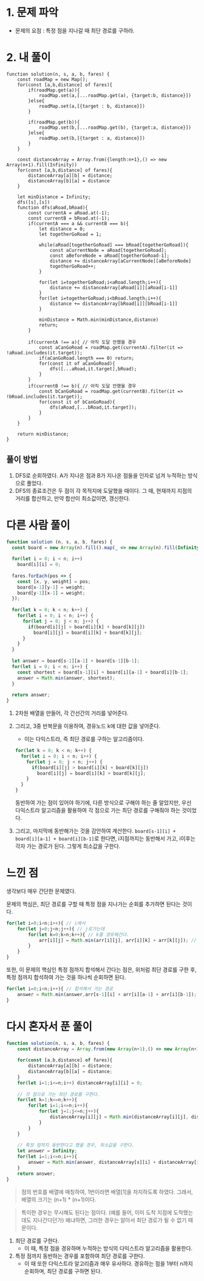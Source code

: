 # 1. 문제 파악

- 문제의 요점 : 특정 점을 지나갈 때 최단 경로를 구하라.

# 2. 내 풀이

```tsx
function solution(n, s, a, b, fares) {
    const roadMap = new Map();
    for(const [a,b,distance] of fares){
        if(roadMap.get(a)){
            roadMap.set(a,[...roadMap.get(a), {target:b, distance}])
        }else{
            roadMap.set(a,[{target : b, distance}])
        }
        
        if(roadMap.get(b)){
            roadMap.set(b,[...roadMap.get(b), {target:a, distance}])
        }else{
            roadMap.set(b,[{target : a, distance}])
        }
    }
    
    const distanceArray = Array.from({length:n+1},() => new Array(n+1).fill(Infinity))
    for(const [a,b,distance] of fares){
        distanceArray[a][b] = distance;
        distanceArray[b][a] = distance
    }
    
    let minDistance = Infinity;
    dfs([s],[s])
    function dfs(aRoad,bRoad){
        const currentA = aRoad.at(-1);
        const currentB = bRoad.at(-1);
        if(currentA === a && currentB === b){
            let distance = 0;
            let togetherGoRoad = 1;
            
            while(aRoad[togetherGoRoad] === bRoad[togetherGoRoad]){
                const aCurrentNode = aRoad[togetherGoRoad];
                const aBeforeNode = aRoad[togetherGoRoad-1];
                distance += distanceArray[aCurrentNode][aBeforeNode]
                togetherGoRoad++;
            }
            
            for(let i=togetherGoRoad;i<aRoad.length;i++){
                distance += distanceArray[aRoad[i]][aRoad[i-1]]
            }
            for(let i=togetherGoRoad;i<bRoad.length;i++){
                distance += distanceArray[bRoad[i]][bRoad[i-1]]
            }
            
            minDistance = Math.min(minDistance,distance)
            return;
        }
        
        if(currentA !== a){ // 아직 도달 안했을 경우
            const aCanGoRoad = roadMap.get(currentA).filter(it => !aRoad.includes(it.target));
            if(aCanGoRoad.length === 0) return;
            for(const it of aCanGoRoad){
                dfs([...aRoad,it.target],bRoad);
            }
        }
        if(currentB !== b){ // 아직 도달 안했을 경우
            const bCanGoRoad = roadMap.get(currentB).filter(it => !bRoad.includes(it.target));
            for(const it of bCanGoRoad){
                dfs(aRoad,[...bRoad,it.target]);
            }
        }
    }
    
    return minDistance;
}
```

## 풀이 방법

1. DFS로 순회하였다. A가 지나온 점과 B가 지나온 점들을 인자로 넘겨 누적하는 방식으로 풀었다. 
2. DFS의 종료조건은 두 점이 각 목적지에 도달했을 때이다. 그 때, 현재까지 지점의 거리를 합산하고, 만약 합산이 최소값이면, 갱신한다.

# 다른 사람 풀이

```jsx
function solution (n, s, a, b, fares) {
  const board = new Array(n).fill().map(_ => new Array(n).fill(Infinity));
  
  for(let i = 0; i < n; i++) 
    board[i][i] = 0;
  
  fares.forEach(pos => {
    const [x, y, weight] = pos;
    board[x-1][y-1] = weight;
    board[y-1][x-1] = weight;
  });
  
  for(let k = 0; k < n; k++) {
    for(let i = 0; i < n; i++) {
      for(let j = 0; j < n; j++) {
        if(board[i][j] > board[i][k] + board[k][j])
          board[i][j] = board[i][k] + board[k][j];
      }
    }
  }
  
  let answer = board[s-1][a-1] + board[s-1][b-1];
  for(let i = 0; i < n; i++) {
    const shortest = board[s-1][i] + board[i][a-1] + board[i][b-1];
    answer = Math.min(answer, shortest);
  }
  
  return answer;
}
```

1. 2차원 배열을 만들어, 각 간선간의 거리를 넣어준다.
2. 그리고, 3중 반복문을 이용하여, 경유노드 k에 대한 값을 넣어준다.
    - 이는 다익스트라, 즉 최단 경로를 구하는 알고리즘이다.
    
    ```jsx
    for(let k = 0; k < n; k++) {
      for(let i = 0; i < n; i++) {
        for(let j = 0; j < n; j++) {
          if(board[i][j] > board[i][k] + board[k][j])
            board[i][j] = board[i][k] + board[k][j];
        }
      }
    }
    ```
    
    동반하여 가는 점이 있어야 하기에, 다른 방식으로 구해야 하는 줄 알았지만, 우선 다익스트라 알고리즘을 활용하여 각 점으로 가는 최단 경로를 구해줘야 하는 것이었다.
    
3. 그리고, 마지막에 동반해가는 것을 감안하여 계산한다. `board[s-1][i] + board[i][a-1] + board[i][b-1]`로 한다면, i지점까지는 동반해서 가고, i이후는 각자 가는 경로가 된다. 그렇게 최소값을 구한다.

# 느낀 점

생각보다 매우 간단한 문제였다.

문제의 핵심은, 최단 경로를 구할 때 특정 점을 지나가는 순회를 추가하면 된다는 것이다.

```jsx
for(let i=0;i<n;i++){ // i에서
	for(let j=0;j<n;j++){ // j로가는데
		for(let k=0;k<n;k++){ // k를 경유해간다.
			arr[i][j] = Math.min(arr[i][j], arr[i][k] + arr[k][j]); // 현재까지 i에서 j로가는 최단 경로와, k를 경유해 가는 경로 중 최소값으로 갱신한다.
		}
	}
}
```

또한, 이 문제의 핵심인 특정 점까지 합석해서 간다는 점은, 위처럼 최단 경로를 구한 후, 특정 점까지 합석하여 가는 것을 하나씩 순회하면 된다.

```jsx
for(let i=0;i<n;i++){ // 합석해서 가는 경로
	answer = Math.min(answer,arr[s-1][i] + arr[i][a-1] + arr[i][b-1]);
}
```

# 다시 혼자서 푼 풀이

```jsx
function solution(n, s, a, b, fares) {
    const distanceArray = Array.from(new Array(n+1),() => new Array(n+1).fill(Infinity));
    
    for(const [a,b,distance] of fares){
        distanceArray[a][b] = distance;
        distanceArray[b][a] = distance;
    }
    for(let i=1;i<=n;i++) distanceArray[i][i] = 0;
    
    // 각 점으로 가는 최단 경로를 구한다.
    for(let k=1;k<=n;k++){
        for(let i=1;i<=n;i++){
            for(let j=1;j<=n;j++){
                distanceArray[i][j] = Math.min(distanceArray[i][j], distanceArray[i][k] + distanceArray[k][j])
            }
        }
    }
    
    // 특정 점까지 동반한다고 했을 경우, 최소값을 구한다.
    let answer = Infinity;
    for(let i=1;i<=n;i++){
        answer = Math.min(answer, distanceArray[s][i] + distanceArray[i][a] + distanceArray[i][b])
    }
    return answer;
}
```

> 점의 번호를 배열에 매칭하여, 1번이라면 배열[1]을 차지하도록 하였다. 그래서, 배열의 크기는 (n+1) * (n+1)이다.
> 

> 특이한 경우는 무시해도 된다는 점이다. (예를 들어, 이미 도착 지점에 도착했는데도 지나간다던가) 왜냐하면, 그러한 경우는 알아서 최단 경로가 될 수 없기 때문이다.
> 
1. 최단 경로를 구한다. 
    - 이 때, 특정 점을 경유하며 누적하는 방식의 다익스트라 알고리즘을 활용한다.
2. 특정 점까지 동반하는 경우를 포함하여 최단 경로를 구한다.
    - 이 때 또한 다익스트라 알고리즘과 매우 유사하다. 경유하는 점을 1부터 n까지 순회하며, 최단 경로를 구하면 된다.
